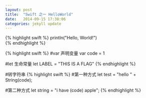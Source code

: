```yaml
---
layout: post
title:  "Swift 之一 HelloWorld"
date:   2014-09-15 17:38:06
categories: jekyll update
---
```



{% highlight swift %}
println("Hello, World!")	
{% endhighlight %}


{% highlight swift %}
#var 声明变量
var code = 1

#let 生命常量
let LABEL = "THIS IS A FLAG"
{% endhighlight %}  

#转字符串
{% highlight swift %}
#第一种方式
let test = "hello " + String(code);

#第二种方式
let string = "i have \(code)  apple";
{% endhighlight %}  






